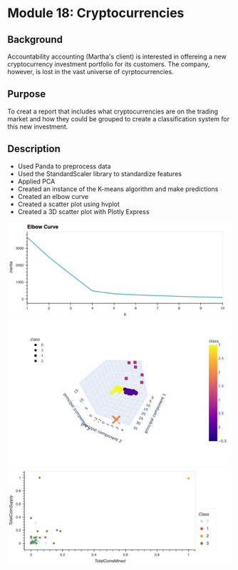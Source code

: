 # Module 18: Cryptocurrencies

## Background
Accountability accounting (Martha's client) is interested in offereing a new cryptocurrency investment portfolio for its customers. The company, however, is lost in the vast universe of cyrptocurrencies. 

## Purpose
To creat a report that includes what cryptocurrencies are on the trading market and how they could be grouped to create a classification system for this new investment.

## Description
- Used Panda to preprocess data
- Used the StandardScaler library to standardize features
- Applied PCA
- Created an instance of the K-means algorithm and make predictions
- Created an elbow curve
- Created a scatter plot using hvplot
- Created a 3D scatter plot with Plotly Express

![elbow curve](images/ElbowCurve_crypto.jpg)
![3D scatter plot](images/3D_crypto.jpg)
![hvplot scatter plot](images/scatter_crypto.jpg)

